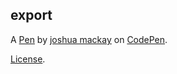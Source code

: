 export
------


A [Pen](http://codepen.io/dopeDex11/pen/egxNQY) by [joshua mackay](http://codepen.io/dopeDex11) on [CodePen](http://codepen.io/).

[License](http://codepen.io/dopeDex11/pen/egxNQY/license).